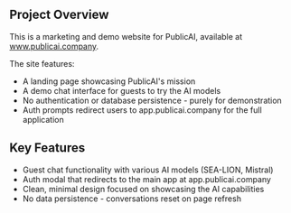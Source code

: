 ## Project Overview
This is a marketing and demo website for PublicAI, available at www.publicai.company. 

The site features:
- A landing page showcasing PublicAI's mission
- A demo chat interface for guests to try the AI models
- No authentication or database persistence - purely for demonstration
- Auth prompts redirect users to app.publicai.company for the full application

## Key Features
- Guest chat functionality with various AI models (SEA-LION, Mistral)
- Auth modal that redirects to the main app at app.publicai.company
- Clean, minimal design focused on showcasing the AI capabilities
- No data persistence - conversations reset on page refresh